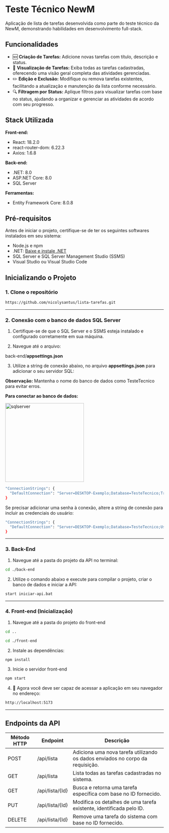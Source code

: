 # Teste Técnico NewM 
Aplicação de lista de tarefas desenvolvida como parte do teste técnico da NewM, demonstrando habilidades em desenvolvimento full-stack.


## Funcionalidades

- 🆕 **Criação de Tarefas:** Adicione novas tarefas com título, descrição e status.
- 👀 **Visualização de Tarefas:** Exiba todas as tarefas cadastradas, oferecendo uma visão geral completa das atividades gerenciadas.
- ✏️ **Edição e Exclusão:** Modifique ou remova tarefas existentes, facilitando a atualização e manutenção da lista conforme necessário.
- 🔍 **Filtragem por Status:** Aplique filtros para visualizar tarefas com base no status, ajudando a organizar e gerenciar as atividades de acordo com seu progresso.

## Stack Utilizada

**Front-end:**  
 - React: 18.2.0
 - react-router-dom: 6.22.3 
 - Axios: 1.6.8

**Back-end:**
 - .NET: 8.0
 - ASP.NET Core: 8.0
 - SQL Server

**Ferramentas:**
 - Entity Framework Core: 8.0.8
   
## Pré-requisitos

Antes de iniciar o projeto, certifique-se de ter os seguintes softwares instalados em seu sistema:

 - Node.js e npm
 - .NET: <a href="https://dotnet.microsoft.com/pt-br/download">Baixe e instale .NET</a>
 - SQL Server e SQL Server Management Studio (SSMS)
 - Visual Studio ou Visual Studio Code
   
## Inicializando o Projeto
### 1. Clone o repositório 
```bash
https://github.com/nicolysantus/lista-tarefas.git
```
____________

### 2. Conexão com o banco de dados SQL Server
1. Certifique-se de que o SQL Server e o SSMS esteja instalado e configurado corretamente em sua máquina. 

2. Navegue até o arquivo:


back-end/**appsettings.json**


3. Utilize a string de conexão abaixo, no arquivo **appsettings.json** para adicionar o seu servidor SQL:

**Observação:** Mantenha o nome do banco de dados como TesteTecnico para evitar erros.

**Para conectar ao banco de dados:** 

<img src="https://i.pinimg.com/736x/18/8c/24/188c245b70b06b4c26ec3801d9c3a725.jpg" alt="sqlserver" width="250"/>

```bash
"ConnectionStrings": {
  "DefaultConnection": "Server=DESKTOP-Exemplo;Database=TesteTecnico;Trusted_Connection=True;TrustServerCertificate=True;"
}
```

Se precisar adicionar uma senha à conexão, altere a string de conexão para incluir as credenciais do usuário:
```bash
"ConnectionStrings": {
  "DefaultConnection": "Server=DESKTOP-Exemplo;Database=TesteTecnico;User Id=seu_usuario;Password=sua_senha;TrustServerCertificate=True;"
}
```
____________

### 3. Back-End
1. Navegue até a pasta do projeto da API no terminal:
```bash
cd ./back-end
```

2. Utilize o comando abaixo e execute para compilar o projeto, criar o banco de dados e iniciar a API:
```bash   
start iniciar-api.bat
```
____________

### 4. Front-end (Inicialização)

1. Navegue até a pasta do projeto do front-end
```bash
cd ..
```
```bash
cd ./front-end
```

2. Instale as dependências:
```bash
npm install
```

3. Inicie o servidor front-end
```bash
npm start
```

4. 🎉 Agora você deve ser capaz de acessar a aplicação em seu navegador no endereço:
```bash
http://localhost:5173
```

_________

## Endpoints da API

| Método HTTP | Endpoint        | Descrição                                                                 |
|-------------|-----------------|---------------------------------------------------------------------------|
| POST        | /api/lista      | Adiciona uma nova tarefa utilizando os dados enviados no corpo da requisição. |
| GET         | /api/lista      | Lista todas as tarefas cadastradas no sistema.                            |
| GET         | /api/lista/{Id} | Busca e retorna uma tarefa específica com base no ID fornecido.           |
| PUT         | /api/lista/{Id} | Modifica os detalhes de uma tarefa existente, identificada pelo ID.       |
| DELETE      | /api/lista/{Id} | Remove uma tarefa do sistema com base no ID fornecido.                    |

